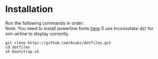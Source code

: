 # Installation
Run the following commands in order:  
Note: You need to install powerline fonts [here](https://github.com/powerline/fonts) (I use Inconsolata-dz) for vim-airline to display correctly.

    git clone https://github.com/Acaki/dotfiles.git
    cd dotfiles
    sh bootstrap.sh
